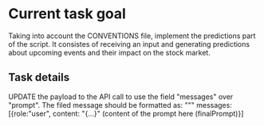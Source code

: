# Current task goal
Taking into account the CONVENTIONS file, implement the predictions part of the script.
It consistes of receiving an input and generating predictions about upcoming events and their impact on the stock market.

## Task details
UPDATE the payload to the API call to use the field "messages" over "prompt". The filed message should be formatted as: 
"""
messages: [{role:"user", content: "{...}" (content of the prompt here (finalPrompt)}]
